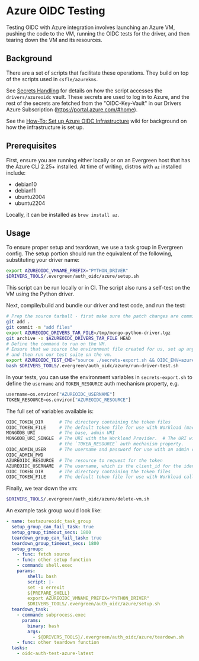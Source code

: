# Azure OIDC Testing

Testing OIDC with Azure integration involves launching an Azure VM,
pushing the code to the VM, running the OIDC tests for the driver,
and then tearing down the VM and its resources.

## Background

There are a set of scripts that facilitate these operations.
They build on top of the scripts used in `csfle/azurekms`.

See [Secrets Handling](../secrets_handling/README.md) for details on how the script accesses the `drivers/azureoidc` vault.
These secrets are used to log in to Azure, and the rest of the secrets are fetched from the "OIDC-Key-Vault" in our Drivers Azure Subscription (https://portal.azure.com/#home).

See the [How-To: Set up Azure OIDC Infrastructure](https://wiki.corp.mongodb.com/display/DRIVERS/How-To%3A+Set+up+Azure+OIDC+Infrastructure) wiki for background on how the infrastructure is set up.

## Prerequisites

First, ensure you are running either locally or on an Evergreen host
that has the Azure CLI 2.25+ installed.  At time of writing, distros with `az` installed include:

- debian10
- debian11
- ubuntu2004
- ubuntu2204

Locally, it can be installed as `brew install az`.

## Usage

To ensure proper setup and teardown, we use a task group in Evergreen config.  The setup portion
should run the equivalent of the following, substituting your driver name:

```bash
export AZUREOIDC_VMNAME_PREFIX="PYTHON_DRIVER"
$DRIVERS_TOOLS/.evergreen/auth_oidc/azure/setup.sh
```

This script can be run locally or in CI.  The script also runs a self-test on the VM using the Python driver.

Next, compile/build and bundle our driver and test code, and run the test:

```bash
# Prep the source tarball - first make sure the patch changes are committed before using `git archive`.
git add .
git commit -m "add files"
export AZUREOIDC_DRIVERS_TAR_FILE=/tmp/mongo-python-driver.tgz
git archive -o $AZUREOIDC_DRIVERS_TAR_FILE HEAD
# Define the command to run on the VM.
# Ensure that we source the environment file created for us, set up any other variables we need,
# and then run our test suite on the vm.
export AZUREOIDC_TEST_CMD="source ./secrets-export.sh && OIDC_ENV=azure ./.evergreen/run-mongodb-oidc-test.sh"
bash $DRIVERS_TOOLS/.evergreen/auth_oidc/azure/run-driver-test.sh
```

In your tests, you can use the environment variables in `secrets-export.sh` to define the `username` and `TOKEN_RESOURCE`
auth mechanism property, e.g.

```python
username=os.environ["AZUREOIDC_USERNAME"]
TOKEN_RESOURCE=os.environ["AZUREOIDC_RESOURCE"]
```

The full set of variables available is:

```bash
OIDC_TOKEN_DIR      # The directory containing the token files
OIDC_TOKEN_FILE     # The default token file for use with Workload (machine) callbacks
MONGODB_URI         # The base, admin URI
MONGODB_URI_SINGLE  # The URI with the Workload Provider.  # The URI will contain the `authMechanism` parameter and
                    # the `TOKEN_RESOURCE` auth mechanism property.
OIDC_ADMIN_USER     # The username and password for use with an admin connection
OIDC_ADMIN_PWD
AZUREOIDC_RESOURCE  # The resource to request for the token
AZUREOIDC_USERNAME  # The username, which is the client_id for the identity on the VM
OIDC_TOKEN_DIR      # The directory containing the token files
OIDC_TOKEN_FILE     # The default token file for use with Workload callbacks
```

Finally, we tear down the vm:

```bash
$DRIVERS_TOOLS/.evergreen/auth_oidc/azure/delete-vm.sh
```

An example task group would look like:

```yaml
- name: testazureoidc_task_group
  setup_group_can_fail_task: true
  setup_group_timeout_secs: 1800
  teardown_group_can_fail_task: true
  teardown_group_timeout_secs: 1800
  setup_group:
    - func: fetch source
    - func: other setup function
    - command: shell.exec
    params:
        shell: bash
        script: |-
        set -o errexit
        ${PREPARE_SHELL}
        export AZUREOIDC_VMNAME_PREFIX="PYTHON_DRIVER"
        $DRIVERS_TOOLS/.evergreen/auth_oidc/azure/setup.sh
  teardown_task:
    - command: subprocess.exec
      params:
        binary: bash
        args:
          - ${DRIVERS_TOOLS}/.evergreen/auth_oidc/azure/teardown.sh
    - func: other teardown function
  tasks:
    - oidc-auth-test-azure-latest
```
